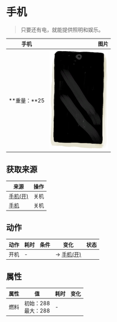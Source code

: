 # 手机  
> 只要还有电，就能提供照明和娱乐。  
  
  手机  |   图片   
 ----  |  ----:   
 **重量：**25  |  <img decoding="async" src="Sprite/Phone.png" href="a.md" style="max-width:300px;max-height:300px;">   
  
## 获取来源  
来源  |  操作  
----  |  ----  
[手机(开)](PhoneOn.md)  |  关机  
[手机](PhoneOnLight.md)  |  关机  
## 动作  
动作  |  耗时  |  条件  |  变化  |  状态  
----  |  ----  |  ----  |  ----  |  ----  
开机<br>  |  -  |    |  → [手机(开)](PhoneOn.md)  |    
## 属性   
属性  |  值  |  耗时  |  变化  
----  |  ----  |  ----  |  ----  
燃料  |  初始：288<br>最大：288  |  -  |    
